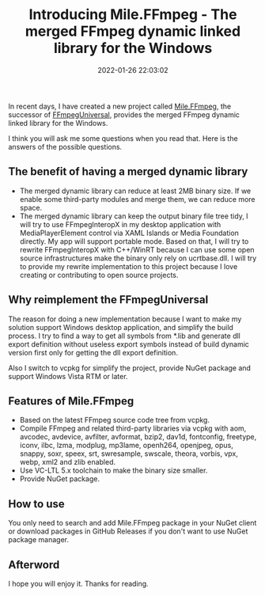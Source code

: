 ﻿---
title: Introducing Mile.FFmpeg - The merged FFmpeg dynamic linked library for the Windows
date: 2022-01-26 22:03:02
categories:
- [Technologies, Windows, Windows Apps, Development, Announcement]
tags:
- Technologies
- Windows
- Windows Apps
- Development
- Announcement
---

In recent days, I have created a new project called [Mile.FFmpeg](https://github.com/ProjectMile/Mile.FFmpeg), the 
successor of [FFmpegUniversal](https://github.com/M2Team/FFmpegUniversal), provides the merged FFmpeg dynamic linked
library for the Windows.

I think you will ask me some questions when you read that. Here is the answers of the possible questions.

## The benefit of having a merged dynamic library

- The merged dynamic library can reduce at least 2MB binary size. If we enable some third-party modules and merge them,
  we can reduce more space.
- The merged dynamic library can keep the output binary file tree tidy, I will try to use FFmpegInteropX in my desktop 
  application with MediaPlayerElement control via XAML Islands or Media Foundation directly. My app will support 
  portable mode. Based on that, I will try to rewrite FFmpegInteropX with C++/WinRT because I can use some open source 
  infrastructures make the binary only rely on ucrtbase.dll. I will try to provide my rewrite implementation to this 
  project because I love creating or contributing to open source projects.

## Why reimplement the FFmpegUniversal

The reason for doing a new implementation because I want to make my solution support Windows desktop application, and 
simplify the build process. I try to find a way to get all symbols from *.lib and generate dll export definition 
without useless export symbols instead of build dynamic version first only for getting the dll export definition.

Also I switch to vcpkg for simplify the project, provide NuGet package and support Windows Vista RTM or later.

## Features of Mile.FFmpeg

- Based on the latest FFmpeg source code tree from vcpkg.
- Compile FFmpeg and related third-party libraries via vcpkg with aom, avcodec, avdevice, avfilter, avformat, bzip2,
  dav1d, fontconfig, freetype, iconv, ilbc, lzma, modplug, mp3lame, openh264, openjpeg, opus, snappy, soxr, speex, srt,
  swresample, swscale, theora, vorbis, vpx, webp, xml2 and zlib enabled.
- Use VC-LTL 5.x toolchain to make the binary size smaller.
- Provide NuGet package.

## How to use

You only need to search and add Mile.FFmpeg package in your NuGet client or download packages in GitHub Releases if you
don't want to use NuGet package manager.

## Afterword

I hope you will enjoy it. Thanks for reading.
